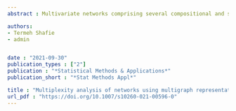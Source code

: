 ```yaml
---
abstract : Multivariate networks comprising several compositional and structural variables can be represented as multigraphs by various forms of aggregations based on vertex attributes. We propose a framework to perform exploratory and confirmatory multiplexity analysis of aggregated multigraphs in order to find relevant associations between vertex and edge attributes. The exploration is performed by comparing frequencies of the different edges within and between aggregated vertex categories, while the confirmatory analysis is performed using derived complexity or multiplexity statistics under different random multigraph models. These statistics are defined by the distribution of edge multiplicities and provide information on the covariation and dependencies of different edges given vertex attributes. The presented approach highlights the need to further analyse and model structural dependencies with respect to edge entrainment. We illustrate the approach by applying it on a well known multivariate network dataset which has previously been analysed in the context of multiplexity.

authors:
- Termeh Shafie 
- admin


date : "2021-09-30"
publication_types : ["2"]
publication : "*Statistical Methods & Applications*"
publication_short : "*Stat Methods Appl*"

title : "Multiplexity analysis of networks using multigraph representations"
url_pdf : "https://doi.org/10.1007/s10260-021-00596-0"
---
```

